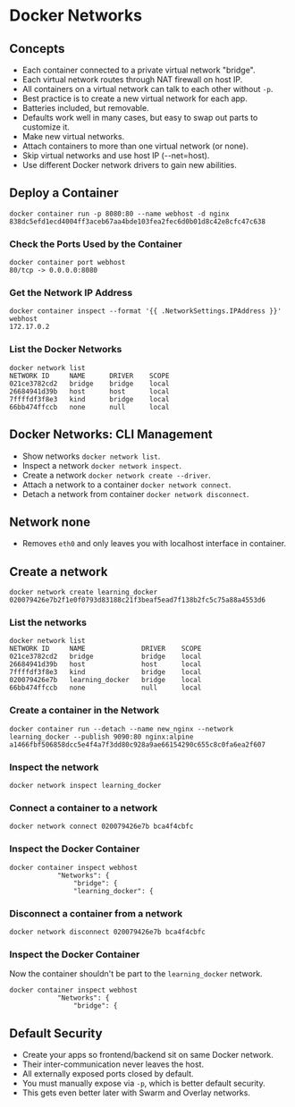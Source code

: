 # Docker Networks

## Concepts

- Each container connected to a private virtual network "bridge".
- Each virtual network routes through NAT firewall on host IP.
- All containers on a virtual network can talk to each other without `-p`.
- Best practice is to create a new virtual network for each app.
- Batteries included, but removable.
- Defaults work well in many cases, but easy to swap out parts to customize it.
- Make new virtual networks.
- Attach containers to more than one virtual network (or none).
- Skip virtual networks and use host IP (--net=host).
- Use different Docker network drivers to gain new abilities.

## Deploy a Container

```shell
docker container run -p 8080:80 --name webhost -d nginx
838dc5efd1ecd4004ff3aceb67aa4bde103fea2fec6d0b01d8c42e8cfc47c638
```

### Check the Ports Used by the Container

```shell
docker container port webhost
80/tcp -> 0.0.0.0:8080
```

### Get the Network IP Address

```shell
docker container inspect --format '{{ .NetworkSettings.IPAddress }}' webhost
172.17.0.2
```

### List the Docker Networks

```shell
docker network list
NETWORK ID     NAME      DRIVER    SCOPE
021ce3782cd2   bridge    bridge    local
26684941d39b   host      host      local
7ffffdf3f8e3   kind      bridge    local
66bb474ffccb   none      null      local
```

## Docker Networks: CLI Management

- Show networks `docker network list`.
- Inspect a network `docker network inspect`.
- Create a network `docker network create --driver`.
- Attach a network to a container `docker network connect`.
- Detach a network from container `docker network disconnect`.

## Network none

- Removes `eth0` and only leaves you with localhost interface in container.

## Create a network

```shell
docker network create learning_docker
020079426e7b2f1e0f0793d83188c21f3beaf5ead7f138b2fc5c75a88a4553d6
```

### List the networks

```shell
docker network list
NETWORK ID     NAME              DRIVER    SCOPE
021ce3782cd2   bridge            bridge    local
26684941d39b   host              host      local
7ffffdf3f8e3   kind              bridge    local
020079426e7b   learning_docker   bridge    local
66bb474ffccb   none              null      local
```

### Create a container in the Network

```shell
docker container run --detach --name new_nginx --network learning_docker --publish 9090:80 nginx:alpine
a1466fbf506858dcc5e4f4a7f3dd80c928a9ae66154290c655c8c0fa6ea2f607
```

### Inspect the network

```shell
docker network inspect learning_docker
```

### Connect a container to a network

```shell
docker network connect 020079426e7b bca4f4cbfc
```

### Inspect the Docker Container

```shell
docker container inspect webhost
            "Networks": {
                "bridge": {
                "learning_docker": {          
```

### Disconnect a container from a network

```shell
docker network disconnect 020079426e7b bca4f4cbfc
```

### Inspect the Docker Container

Now the container shouldn't be part to the `learning_docker` network.

```shell
docker container inspect webhost
            "Networks": {
                "bridge": {
```

## Default Security

- Create your apps so frontend/backend sit on same Docker network.
- Their inter-communication never leaves the host.
- All externally exposed ports closed by default.
- You must manually expose via `-p`, which is better default security.
- This gets even better later with Swarm and Overlay networks.